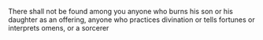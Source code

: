There shall not be found among you anyone who burns his son or his daughter as an offering, anyone who practices divination or tells fortunes or interprets omens, or a sorcerer
